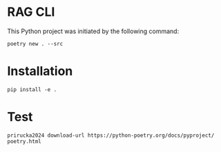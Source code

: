 # RAG CLI

This Python project was initiated by the following command:

```
poetry new . --src
```

# Installation
```
pip install -e .
```

# Test
```
prirucka2024 download-url https://python-poetry.org/docs/pyproject/ poetry.html
```
